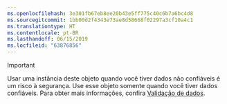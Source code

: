 ```yaml
---
ms.openlocfilehash: 3e301fb67eb8ee20b43e5ff775c40c6b7a6bc4d8
ms.sourcegitcommit: 1bb00d2f4343e73ae8d58668f02297a3cf10a4c1
ms.translationtype: HT
ms.contentlocale: pt-BR
ms.lasthandoff: 06/15/2019
ms.locfileid: "63876856"
---
```

> [!IMPORTANT]
> Usar uma instância deste objeto quando você tiver dados não confiáveis é um risco à segurança. Use esse objeto somente quando você tiver dados confiáveis. Para obter mais informações, confira [Validação de dados](https://www.owasp.org/index.php/Data_Validation).